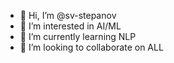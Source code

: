 - 👋 Hi, I’m @sv-stepanov
- 👀 I’m interested in AI/ML
- 🌱 I’m currently learning NLP
- 💞️ I’m looking to collaborate on ALL

<!---
sv-stepanov/sv-stepanov is a ✨ special ✨ repository because its `README.md` (this file) appears on your GitHub profile.
You can click the Preview link to take a look at your changes.
--->
